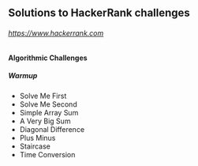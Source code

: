 ## Solutions to HackerRank challenges

###### <https://www.hackerrank.com>

#### Algorithmic Challenges

##### Warmup

- Solve Me First
- Solve Me Second
- Simple Array Sum
- A Very Big Sum
- Diagonal Difference
- Plus Minus
- Staircase
- Time Conversion

